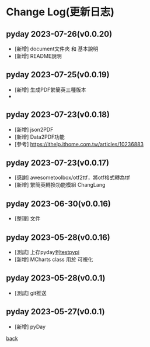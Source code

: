 # Change Log(更新日志)
## pyday 2023-07-26(v0.0.20)
- [新增] document文件夾 和 基本說明
- [新增] README說明

## pyday 2023-07-25(v0.0.19)
- [新增] 生成PDF䌓簡英三種版本
- 
## pyday 2023-07-23(v0.0.18)
- [新增] json2PDF
- [新增] Data2PDF功能
- [參考] https://ithelp.ithome.com.tw/articles/10236883

## pyday 2023-07-23(v0.0.17)
- [感謝] awesometoolbox/otf2ttf，將otf格式轉為ttf
- [新增] 䌓簡英轉換功能模組 ChangLang

## pyday 2023-06-30(v0.0.16)
- [整理] 文件

## pyday 2023-05-28(v0.0.16)
- [測試] 上存pyday到[testpypi](https://test.pypi.org/project/pyday-AnsonCar/)
- [新增] MCharts class 用於 可視化

## pyday 2023-05-28(v0.0.1)
- [測試] git推送

## pyday 2023-05-27(v0.0.1)
- [新增] pyDay

[back](https://github.com/AnsonCar/pyday)